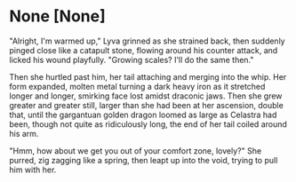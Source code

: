 # None [None]
"Alright, I'm warmed up," Lyva grinned as she strained back, then suddenly pinged close like a catapult stone, flowing around his counter attack, and licked his wound playfully. "Growing scales? I'll do the same then."      

Then she hurtled past him, her tail attaching and merging into the whip. Her form expanded, molten metal turning a dark heavy iron as it stretched longer and longer, smirking face lost amidst draconic jaws. Then she grew greater and greater still, larger than she had been at her ascension, double that, until the gargantuan golden dragon loomed as large as Celastra had been, though not quite as ridiculously long, the end of her tail coiled around his arm.    

"Hmm, how about we get you out of your comfort zone, lovely?" She purred, zig zagging like a spring, then leapt up into the void, trying to pull him with her.
